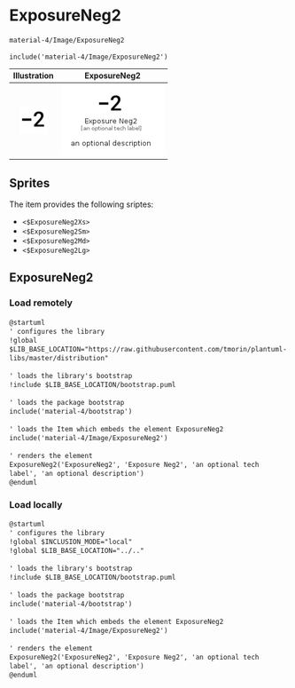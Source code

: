 # ExposureNeg2


```text
material-4/Image/ExposureNeg2
```

```text
include('material-4/Image/ExposureNeg2')
```



| Illustration | ExposureNeg2 |
| :---: | :---: |
| ![illustration for Illustration](../../material-4/Image/ExposureNeg2.png) | ![illustration for ExposureNeg2](../../material-4/Image/ExposureNeg2.Local.png) |



## Sprites
The item provides the following sriptes:

- `<$ExposureNeg2Xs>`
- `<$ExposureNeg2Sm>`
- `<$ExposureNeg2Md>`
- `<$ExposureNeg2Lg>`





## ExposureNeg2

### Load remotely
```plantuml
@startuml
' configures the library
!global $LIB_BASE_LOCATION="https://raw.githubusercontent.com/tmorin/plantuml-libs/master/distribution"

' loads the library's bootstrap
!include $LIB_BASE_LOCATION/bootstrap.puml

' loads the package bootstrap
include('material-4/bootstrap')

' loads the Item which embeds the element ExposureNeg2
include('material-4/Image/ExposureNeg2')

' renders the element
ExposureNeg2('ExposureNeg2', 'Exposure Neg2', 'an optional tech label', 'an optional description')
@enduml
```

### Load locally
```plantuml
@startuml
' configures the library
!global $INCLUSION_MODE="local"
!global $LIB_BASE_LOCATION="../.."

' loads the library's bootstrap
!include $LIB_BASE_LOCATION/bootstrap.puml

' loads the package bootstrap
include('material-4/bootstrap')

' loads the Item which embeds the element ExposureNeg2
include('material-4/Image/ExposureNeg2')

' renders the element
ExposureNeg2('ExposureNeg2', 'Exposure Neg2', 'an optional tech label', 'an optional description')
@enduml
```

